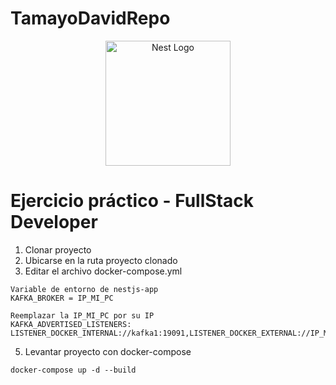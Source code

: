 # TamayoDavidRepo
<p align="center">
  <a href="http://nestjs.com/" target="blank"><img src="https://nestjs.com/img/logo-small.svg" width="200" alt="Nest Logo" /></a>
</p>


# Ejercicio práctico - FullStack Developer


1. Clonar proyecto
2. Ubicarse en la ruta proyecto clonado
3. Editar el archivo docker-compose.yml
```
Variable de entorno de nestjs-app
KAFKA_BROKER = IP_MI_PC

Reemplazar la IP_MI_PC por su IP
KAFKA_ADVERTISED_LISTENERS: LISTENER_DOCKER_INTERNAL://kafka1:19091,LISTENER_DOCKER_EXTERNAL://IP_MI_PC:9091
```
5. Levantar proyecto con docker-compose
```
docker-compose up -d --build
```
